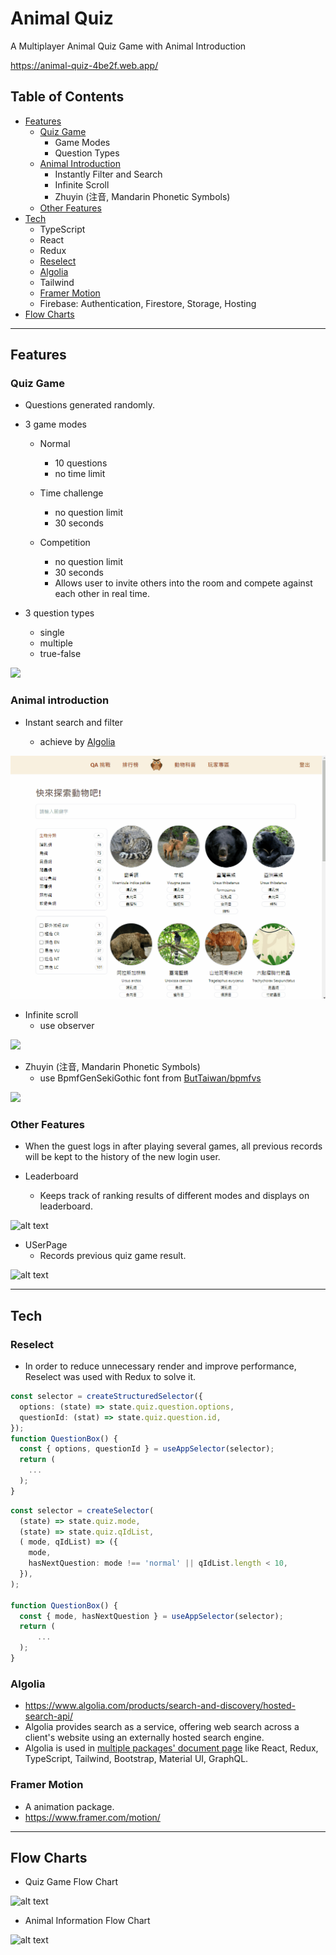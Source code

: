 # Animal Quiz

A Multiplayer Animal Quiz Game with Animal Introduction

<https://animal-quiz-4be2f.web.app/>

## Table of Contents

- [Features](#features)
  - [Quiz Game](#quiz-game)
    - Game Modes
    - Question Types
  - [Animal Introduction](#animal-introduction)
    - Instantly Filter and Search
    - Infinite Scroll
    - Zhuyin (注音, Mandarin Phonetic Symbols)
  - [Other Features](#other-features)
- [Tech](#tech)
  - TypeScript
  - React
  - Redux
  - [Reselect](#reselect)
  - [Algolia](#algolia)
  - Tailwind
  - [Framer Motion](#framer-motion)
  - Firebase:
    Authentication, Firestore, Storage, Hosting
- [Flow Charts](#flow-charts)

---

## Features

### Quiz Game

- Questions generated randomly.
- 3 game modes

  - Normal

    - 10 questions
    - no time limit

  - Time challenge
    - no question limit
    - 30 seconds
  - Competition

    - no question limit
    - 30 seconds
    - Allows user to invite others into the room and compete against each other in real time.

- 3 question types

  - single
  - multiple
  - true-false

<img
        src="src/images/quiz.gif"
      />

### Animal introduction

- Instant search and filter

  - achieve by [Algolia](#algolia)

<img
        src="src/images/filter.gif"
      />

- Infinite scroll
  - use observer

<img
        src="src/images/scroll.gif"
      />

- Zhuyin (注音, Mandarin Phonetic Symbols)
  - use BpmfGenSekiGothic font from [ButTaiwan/bpmfvs](https://github.com/ButTaiwan/bpmfvs)

<img
        src="src/images/zhuyin.gif"
      />

### Other Features

- When the guest logs in after playing several games, all previous records will be kept to the history of the new login user.

- Leaderboard
  - Keeps track of ranking results of different modes and displays on leaderboard.

![alt text](https://i.imgur.com/KP8Ceif.gif)

- USerPage
  - Records previous quiz game result.

![alt text](https://i.imgur.com/z7U2kaY.gif)

---

## Tech

### Reselect

- In order to reduce unnecessary render and improve performance, Reselect was used with Redux to solve it.

```TypeScript
const selector = createStructuredSelector({
  options: (state) => state.quiz.question.options,
  questionId: (stat) => state.quiz.question.id,
});
function QuestionBox() {
  const { options, questionId } = useAppSelector(selector);
  return (
    ...
  );
}
```

```TypeScript
const selector = createSelector(
  (state) => state.quiz.mode,
  (state) => state.quiz.qIdList,
  ( mode, qIdList) => ({
    mode,
    hasNextQuestion: mode !== 'normal' || qIdList.length < 10,
  }),
);

function QuestionBox() {
  const { mode, hasNextQuestion } = useAppSelector(selector);
  return (
      ...
  );
}
```

### Algolia

- <https://www.algolia.com/products/search-and-discovery/hosted-search-api/>
- Algolia provides search as a service, offering web search across a client's website using an externally hosted search engine.
- Algolia is used in [multiple packages' document page](https://docsearch.algolia.com/) like React, Redux, TypeScript, Tailwind, Bootstrap, Material UI, GraphQL.

### Framer Motion

- A animation package.
- <https://www.framer.com/motion/>

---

## Flow Charts

- Quiz Game Flow Chart

![alt text](https://i.imgur.com/SYiRRj0.png)

- Animal Information Flow Chart

![alt text](https://i.imgur.com/zq5pH9X.png)
